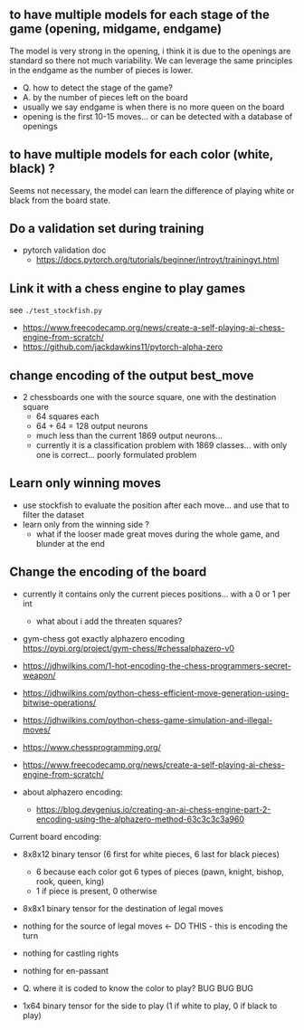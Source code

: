 ## to have multiple models for each stage of the game (opening, midgame, endgame)
The model is very strong in the opening, i think it is due to the openings are standard so there not much variability. 
We can leverage the same principles in the endgame as the number of pieces is lower.

- Q. how to detect the stage of the game?
- A. by the number of pieces left on the board
- usually we say endgame is when there is no more queen on the board
- opening is the first 10-15 moves... or can be detected with a database of openings

## to have multiple models for each color (white, black) ?
Seems not necessary, the model can learn the difference of playing white or black from the board state.

## Do a validation set during training
- pytorch validation doc
  - https://docs.pytorch.org/tutorials/beginner/introyt/trainingyt.html

## Link it with a chess engine to play games
see `./test_stockfish.py`

- https://www.freecodecamp.org/news/create-a-self-playing-ai-chess-engine-from-scratch/
- https://github.com/jackdawkins11/pytorch-alpha-zero

## change encoding of the output best_move
- 2 chessboards one with the source square, one with the destination square
  - 64 squares each
  - 64 + 64 = 128 output neurons
  - much less than the current 1869 output neurons... 
  - currently it is a classification problem with 1869 classes... with only one is correct... poorly formulated problem

## Learn only winning moves
- use stockfish to evaluate the position after each move... and use that to filter the dataset
- learn only from the winning side ?
  - what if the looser made great moves during the whole game, and blunder at the end


## Change the encoding of the board
- currently it contains only the current pieces positions... with a 0 or 1 per int
  - what about i add the threaten squares?

- gym-chess got exactly alphazero encoding https://pypi.org/project/gym-chess/#chessalphazero-v0

- https://jdhwilkins.com/1-hot-encoding-the-chess-programmers-secret-weapon/
- https://jdhwilkins.com/python-chess-efficient-move-generation-using-bitwise-operations/
- https://jdhwilkins.com/python-chess-game-simulation-and-illegal-moves/
- https://www.chessprogramming.org/

- https://www.freecodecamp.org/news/create-a-self-playing-ai-chess-engine-from-scratch/
- about alphazero encoding:
  - https://blog.devgenius.io/creating-an-ai-chess-engine-part-2-encoding-using-the-alphazero-method-63c3c3c3a960

Current board encoding:
- 8x8x12 binary tensor (6 first for white pieces, 6 last for black pieces)
  - 6 because each color got 6 types of pieces (pawn, knight, bishop, rook, queen, king)
  - 1 if piece is present, 0 otherwise
- 8x8x1 binary tensor for the destination of legal moves
- nothing for the source of legal moves <- DO THIS - this is encoding the turn
- nothing for castling rights
- nothing for en-passant

- Q. where it is coded to know the color to play? BUG BUG BUG

- 1x64 binary tensor for the side to play (1 if white to play, 0 if black to play)